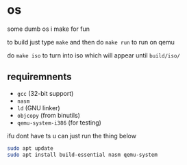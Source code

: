 # os

some dumb os i make for fun

to build just type `make` and then do `make run` to run on qemu

do `make iso` to turn into iso which will appear until `build/iso/`

## requiremnents

- `gcc` (32-bit support)
- `nasm`
- `ld` (GNU linker)
- `objcopy` (from binutils)
- `qemu-system-i386` (for testing)

ifu dont have ts u can just run the thing below

```bash
sudo apt update
sudo apt install build-essential nasm qemu-system
```

